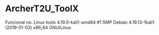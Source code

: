 # ArcherT2U_ToolX
Funcional no: Linux toolx 4.19.0-kali1-amd64 #1 SMP Debian 4.19.13-1kali1 (2019-01-03) x86_64 GNU/Linux
